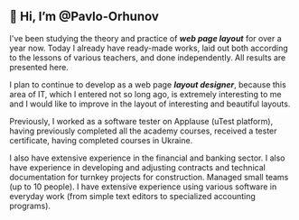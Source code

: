 ## 👋 Hi, I’m @Pavlo-Orhunov

I've been studying the theory and practice of ***web page layout*** for over a year now. Today I already have ready-made works, laid out both according to the lessons of various teachers, and done independently. All results are presented here.

I plan to continue to develop as a web page ***layout designer***, because this area of IT, which I entered not so long ago, is extremely interesting to me and I would like to improve in the layout of interesting and beautiful layouts.

Previously, I worked as a software tester on Applause (uTest platform), having previously completed all the academy courses, received a tester certificate, having completed courses in Ukraine.

I also have extensive experience in the financial and banking sector. I also have experience in developing and adjusting contracts and technical documentation for turnkey projects for construction. Managed small teams (up to 10 people). I have extensive experience using various software in everyday work (from simple text editors to specialized accounting programs).

<!---
Pavlo-Orhunov/Pavlo-Orhunov is a ✨ special ✨ repository because its `README.md` (this file) appears on your GitHub profile.
You can click the Preview link to take a look at your changes.
--->
